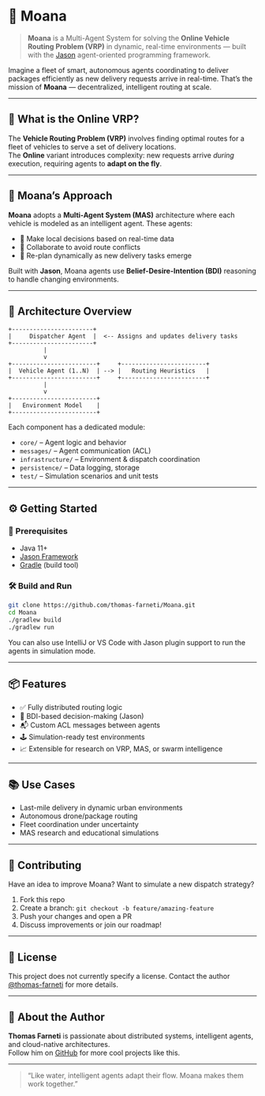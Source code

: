 # 🌊 Moana

> **Moana** is a Multi-Agent System for solving the **Online Vehicle Routing Problem (VRP)** in dynamic, real-time environments — built with the [Jason](http://jason.sourceforge.net/wp/) agent-oriented programming framework.

Imagine a fleet of smart, autonomous agents coordinating to deliver packages efficiently as new delivery requests arrive in real-time. That’s the mission of **Moana** — decentralized, intelligent routing at scale.

---

## 🚗 What is the Online VRP?

The **Vehicle Routing Problem (VRP)** involves finding optimal routes for a fleet of vehicles to serve a set of delivery locations.  
The **Online** variant introduces complexity: new requests arrive *during* execution, requiring agents to **adapt on the fly**.

---

## 🧠 Moana’s Approach

**Moana** adopts a **Multi-Agent System (MAS)** architecture where each vehicle is modeled as an intelligent agent. These agents:

- 🤖 Make local decisions based on real-time data
- 🧭 Collaborate to avoid route conflicts
- 🔄 Re-plan dynamically as new delivery tasks emerge

Built with **Jason**, Moana agents use **Belief-Desire-Intention (BDI)** reasoning to handle changing environments.

---

## 🧱 Architecture Overview

```
+-----------------------+
|     Dispatcher Agent  |  <-- Assigns and updates delivery tasks
+-----------------------+
          |
          v
+------------------------+     +------------------------+
|  Vehicle Agent (1..N)  | --> |   Routing Heuristics   |
+------------------------+     +------------------------+
          |
          v
+------------------------+
|   Environment Model    |
+------------------------+
```

Each component has a dedicated module:
- `core/` – Agent logic and behavior
- `messages/` – Agent communication (ACL)
- `infrastructure/` – Environment & dispatch coordination
- `persistence/` – Data logging, storage
- `test/` – Simulation scenarios and unit tests

---

## ⚙️ Getting Started

### 🔧 Prerequisites

- Java 11+
- [Jason Framework](http://jason.sourceforge.net/)
- [Gradle](https://gradle.org/) (build tool)

### 🛠 Build and Run

```bash
git clone https://github.com/thomas-farneti/Moana.git
cd Moana
./gradlew build
./gradlew run
```

You can also use IntelliJ or VS Code with Jason plugin support to run the agents in simulation mode.

---

## 📦 Features

- ✅ Fully distributed routing logic
- 🧠 BDI-based decision-making (Jason)
- 📬 Custom ACL messages between agents
- 🕹 Simulation-ready test environments
- 📈 Extensible for research on VRP, MAS, or swarm intelligence

---

## 📚 Use Cases

- Last-mile delivery in dynamic urban environments  
- Autonomous drone/package routing  
- Fleet coordination under uncertainty  
- MAS research and educational simulations

---

## 🤝 Contributing

Have an idea to improve Moana? Want to simulate a new dispatch strategy?

1. Fork this repo
2. Create a branch: `git checkout -b feature/amazing-feature`
3. Push your changes and open a PR
4. Discuss improvements or join our roadmap!

---

## 📜 License

This project does not currently specify a license. Contact the author [@thomas-farneti](https://github.com/thomas-farneti) for more details.

---

## 👋 About the Author

**Thomas Farneti** is passionate about distributed systems, intelligent agents, and cloud-native architectures.  
Follow him on [GitHub](https://github.com/thomas-farneti) for more cool projects like this.

---

> “Like water, intelligent agents adapt their flow. Moana makes them work together.”
